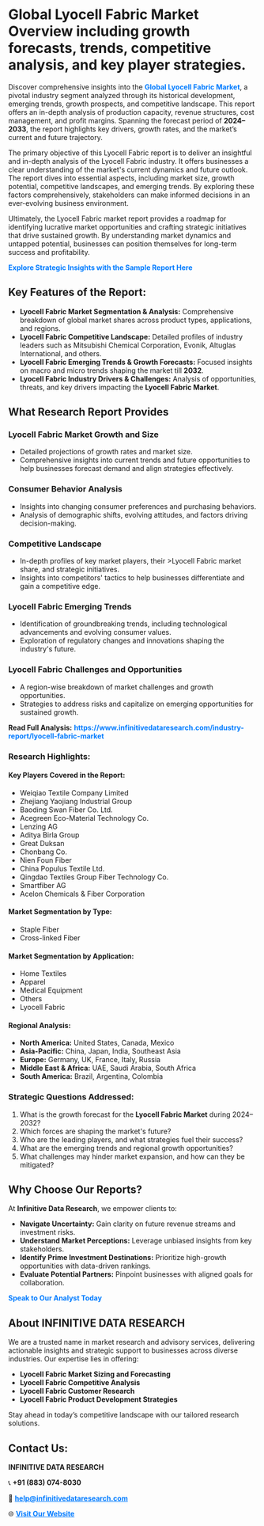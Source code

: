 <h1>Global Lyocell Fabric Market Overview including growth forecasts, trends, competitive analysis, and key player strategies.</h1>
<p>
Discover comprehensive insights into the 
<a href="https://www.infinitivedataresearch.com/industry-report/lyocell-fabric-market" rel="dofollow" style="color: #007BFF; text-decoration: none;"><strong>Global Lyocell Fabric Market</strong></a>, a pivotal industry segment analyzed through its historical development, emerging trends, growth prospects, and competitive landscape. This report offers an in-depth analysis of production capacity, revenue structures, cost management, and profit margins. Spanning the forecast period of <strong>2024–2033</strong>, the report highlights key drivers, growth rates, and the market’s current and future trajectory.
</p>
<p>
The primary objective of this Lyocell Fabric report is to deliver an insightful and in-depth analysis of the Lyocell Fabric industry. It offers businesses a clear understanding of the market's current dynamics and future outlook. The report dives into essential aspects, including market size, growth potential, competitive landscapes, and emerging trends. By exploring these factors comprehensively, stakeholders can make informed decisions in an ever-evolving business environment.
</p>
<p>
Ultimately, the Lyocell Fabric market report provides a roadmap for identifying lucrative market opportunities and crafting strategic initiatives that drive sustained growth. By understanding market dynamics and untapped potential, businesses can position themselves for long-term success and profitability.
</p>
<p>
<a href="https://www.infinitivedataresearch.com/request-sample/reportId=111829" style="color: #007BFF; text-decoration: none;"><strong>Explore Strategic Insights with the Sample Report Here</strong></a>
</p>

<h2>Key Features of the Report:</h2>
<ul>
<li><strong>Lyocell Fabric Market Segmentation & Analysis:</strong> Comprehensive breakdown of global market shares across product types, applications, and regions.</li>
<li><strong>Lyocell Fabric Competitive Landscape:</strong> Detailed profiles of industry leaders such as Mitsubishi Chemical Corporation, Evonik, Altuglas International, and others.</li>
<li><strong>Lyocell Fabric Emerging Trends & Growth Forecasts:</strong> Focused insights on macro and micro trends shaping the market till <strong>2032</strong>.</li>
<li><strong>Lyocell Fabric Industry Drivers & Challenges:</strong> Analysis of opportunities, threats, and key drivers impacting the <strong>Lyocell Fabric Market</strong>.</li>
</ul>

<h2>What Research Report Provides</h2>
<h3>Lyocell Fabric Market Growth and Size</h3>
<ul>
<li>Detailed projections of growth rates and market size.</li>
<li>Comprehensive insights into current trends and future opportunities to help businesses forecast demand and align strategies effectively.</li>
</ul>

<h3>Consumer Behavior Analysis</h3>
<ul>
<li>Insights into changing consumer preferences and purchasing behaviors.</li>
<li>Analysis of demographic shifts, evolving attitudes, and factors driving decision-making.</li>
</ul>

<h3>Competitive Landscape</h3>
<ul>
<li>In-depth profiles of key market players, their >Lyocell Fabric market share, and strategic initiatives.</li>
<li>Insights into competitors' tactics to help businesses differentiate and gain a competitive edge.</li>
</ul>

<h3>Lyocell Fabric Emerging Trends</h3>
<ul>
<li>Identification of groundbreaking trends, including technological advancements and evolving consumer values.</li>
<li>Exploration of regulatory changes and innovations shaping the industry's future.</li>
</ul>

<h3>Lyocell Fabric Challenges and Opportunities</h3>
<ul>
<li>A region-wise breakdown of market challenges and growth opportunities.</li>
<li>Strategies to address risks and capitalize on emerging opportunities for sustained growth.</li>
</ul>
<p><strong>Read Full Analysis:</strong> <a href="https://www.infinitivedataresearch.com/industry-report/lyocell-fabric-market" rel="dofollow" style="color: #007BFF; text-decoration: none;"><strong>https://www.infinitivedataresearch.com/industry-report/lyocell-fabric-market</strong></a></p>
<h3>Research Highlights:</h3>
<h4>Key Players Covered in the Report:</h4>
<ul><li>Weiqiao Textile Company Limited</li><li>Zhejiang Yaojiang Industrial Group</li><li>Baoding Swan Fiber Co. Ltd.</li><li>Acegreen Eco-Material Technology Co.</li><li>Lenzing AG</li><li>Aditya Birla Group</li><li>Great Duksan</li><li>Chonbang Co.</li><li>Nien Foun Fiber</li><li>China Populus Textile Ltd.</li><li>Qingdao Textiles Group Fiber Technology Co.</li><li>Smartfiber AG</li><li>Acelon Chemicals &amp; Fiber Corporation</li></ul>
<h4>Market Segmentation by Type:</h4>
<ul><li>Staple Fiber</li><li>Cross-linked Fiber</li></ul>
<h4>Market Segmentation by Application:</h4>
<ul><li>Home Textiles</li><li>Apparel</li><li>Medical Equipment</li><li>Others</li><li>Lyocell Fabric</li></ul>

<h4>Regional Analysis:</h4>
<ul>
<li><strong>North America:</strong> United States, Canada, Mexico</li>
<li><strong>Asia-Pacific:</strong> China, Japan, India, Southeast Asia</li>
<li><strong>Europe:</strong> Germany, UK, France, Italy, Russia</li>
<li><strong>Middle East & Africa:</strong> UAE, Saudi Arabia, South Africa</li>
<li><strong>South America:</strong> Brazil, Argentina, Colombia</li>
</ul>

<h3>Strategic Questions Addressed:</h3>
<ol>
<li>What is the growth forecast for the <strong>Lyocell Fabric Market</strong> during 2024–2032?</li>
<li>Which forces are shaping the market's future?</li>
<li>Who are the leading players, and what strategies fuel their success?</li>
<li>What are the emerging trends and regional growth opportunities?</li>
<li>What challenges may hinder market expansion, and how can they be mitigated?</li>
</ol>

<h2>Why Choose Our Reports?</h2>
<p>At <strong>Infinitive Data Research</strong>, we empower clients to:</p>
<ul>
<li><strong>Navigate Uncertainty:</strong> Gain clarity on future revenue streams and investment risks.</li>
<li><strong>Understand Market Perceptions:</strong> Leverage unbiased insights from key stakeholders.</li>
<li><strong>Identify Prime Investment Destinations:</strong> Prioritize high-growth opportunities with data-driven rankings.</li>
<li><strong>Evaluate Potential Partners:</strong> Pinpoint businesses with aligned goals for collaboration.</li>
</ul>
<p><a href="https://www.infinitivedataresearch.com/industry-report/lyocell-fabric-market" rel="dofollow" style="color: #007BFF; text-decoration: none;"><strong>Speak to Our Analyst Today</strong></a></p>

<h2>About INFINITIVE DATA RESEARCH</h2>
<p>We are a trusted name in market research and advisory services, delivering actionable insights and strategic support to businesses across diverse industries. Our expertise lies in offering:</p>
<ul>
<li><strong>Lyocell Fabric Market Sizing and Forecasting</strong></li>
<li><strong>Lyocell Fabric Competitive Analysis</strong></li>
<li><strong>Lyocell Fabric Customer Research</strong></li>
<li><strong>Lyocell Fabric Product Development Strategies</strong></li>
</ul>
<p>Stay ahead in today’s competitive landscape with our tailored research solutions.</p>

<h2>Contact Us:</h2>
<p><strong>INFINITIVE DATA RESEARCH</strong></p>
<p>📞 <strong>+91 (883) 074-8030</strong></p>
<p>📧 <strong><a href="mailto:help@infinitivedataresearch.com" style="color: #007BFF;">help@infinitivedataresearch.com</a></strong></p>
<p>🌐 <strong><a href="https://www.infinitivedataresearch.com" rel="dofollow" style="color: #007BFF;">Visit Our Website</a></strong></p>